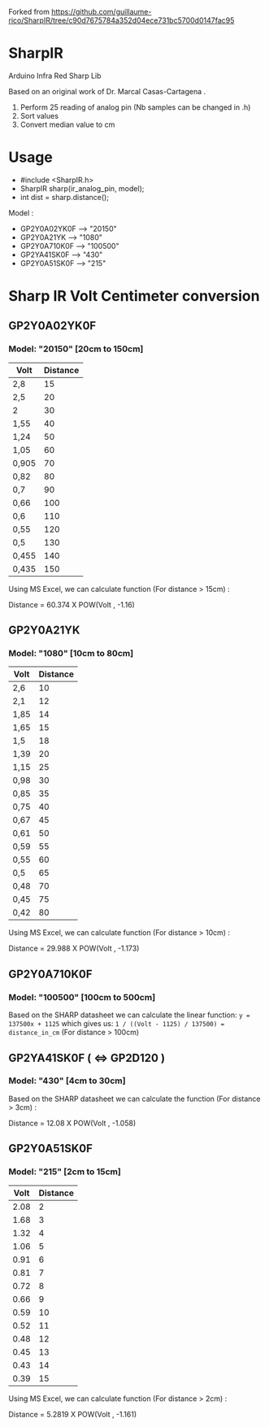 Forked from https://github.com/guillaume-rico/SharpIR/tree/c90d7675784a352d04ece731bc5700d0147fac95

# SharpIR
Arduino Infra Red Sharp Lib

Based on an original work of Dr. Marcal Casas-Cartagena .

 1. Perform 25 reading of analog pin (Nb samples can be changed in .h)
 2. Sort values
 3. Convert median value to cm

# Usage

- #include \<SharpIR.h\>
- SharpIR sharp(ir_analog_pin, model);
- int dist = sharp.distance();

Model : 
- GP2Y0A02YK0F --> "20150"
- GP2Y0A21YK --> "1080"
- GP2Y0A710K0F --> "100500"
- GP2YA41SK0F --> "430"
- GP2Y0A51SK0F --> "215"

# Sharp IR Volt Centimeter conversion

## GP2Y0A02YK0F
### Model: "20150" [20cm to 150cm]

| Volt | Distance |
| ---- | -------- |
| 2,8 | 15 |
| 2,5 | 20 |
| 2 | 30 |
| 1,55 | 40 |
| 1,24 | 50 |
| 1,05 | 60 |
| 0,905 | 70 |
| 0,82 | 80 |
| 0,7 | 90 |
| 0,66 | 100 |
| 0,6 | 110 |
| 0,55 | 120 |
| 0,5 | 130 |
| 0,455 | 140 |
| 0,435 | 150 |

Using MS Excel, we can calculate function (For distance > 15cm) :

Distance = 60.374 X POW(Volt , -1.16)

## GP2Y0A21YK 
### Model: "1080" [10cm to 80cm]

| Volt | Distance |
| ---- | -------- |
| 2,6 | 10 |
| 2,1 | 12 |
| 1,85 | 14 |
| 1,65 | 15 |
| 1,5 | 18 |
| 1,39 | 20 |
| 1,15 | 25 |
| 0,98 | 30 |
| 0,85 | 35 |
| 0,75 | 40 |
| 0,67 | 45 |
| 0,61 | 50 |
| 0,59 | 55 |
| 0,55 | 60 |
| 0,5 | 65 |
| 0,48 | 70 |
| 0,45 | 75 |
| 0,42 | 80 |

Using MS Excel, we can calculate function (For distance > 10cm) :

Distance = 29.988 X POW(Volt , -1.173)

## GP2Y0A710K0F
### Model: "100500" [100cm to 500cm]

Based on the SHARP datasheet we can calculate the linear function: 
`y = 137500x + 1125` 
which gives us: 
`1 / ((Volt - 1125) / 137500) = distance_in_cm`
(For distance > 100cm)

## GP2YA41SK0F ( <=> GP2D120 )
### Model: "430" [4cm to 30cm]

Based on the SHARP datasheet we can calculate the function (For distance > 3cm) :

Distance = 12.08 X POW(Volt , -1.058)

## GP2Y0A51SK0F 
### Model: "215" [2cm to 15cm]

| Volt | Distance |
| ---- | -------- |
| 2.08 | 2 |
| 1.68 | 3 |
| 1.32 | 4 |
| 1.06 | 5 |
| 0.91 | 6 |
| 0.81 | 7 |
| 0.72 | 8 |
| 0.66 | 9 |
| 0.59 | 10 |
| 0.52 | 11 |
| 0.48 | 12 |
| 0.45 | 13 |
| 0.43 | 14 |
| 0.39 | 15 |

Using MS Excel, we can calculate function (For distance > 2cm) :

Distance = 5.2819 X POW(Volt , -1.161)
